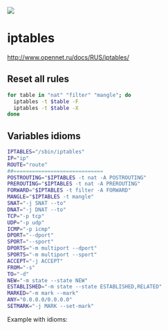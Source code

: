 ![](http://www.opennet.ru/docs/RUS/iptables/misc/iptables-tutorial/images/tables_traverse.jpg)
# iptables
http://www.opennet.ru/docs/RUS/iptables/

## Reset all rules
```bash
for table in "nat" "filter" "mangle"; do
  iptables -t $table -F
  iptables -t $table -X
done
```
## Variables idioms
```bash
IPTABLES="/sbin/iptables"
IP="ip"
ROUTE="route"
##=============================
POSTROUTING="$IPTABLES -t nat -A POSTROUTING"
PREROUTING="$IPTABLES -t nat -A PREROUTING"
FORWARD="$IPTABLES -t filter -A FORWARD"
MANGLE="$IPTABLES -t mangle"
SNAT="-j SNAT --to"
DNAT="-j DNAT --to"
TCP="-p tcp"
UDP="-p udp"
ICMP="-p icmp"
DPORT="--dport"
SPORT="--sport"
DPORTS="-m multiport --dport"
SPORTS="-m multiport --sport"
ACCEPT="-j ACCEPT"
FROM="-s"
TO="-d"
NEW="-m state --state NEW"
ESTABLISHED="-m state --state ESTABLISHED,RELATED"
MARKED="-m mark --mark"
ANY="0.0.0.0/0.0.0.0"
SETMARK="-j MARK --set-mark"
```
Example with idioms:
